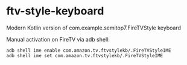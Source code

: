 # ftv-style-keyboard
Modern Kotlin version of com.example.semitop7.FireTVStyle keyboard

Manual activation on FireTV via adb shell:
```
adb shell ime enable com.amazon.tv.ftvstylekb/.FireTVStyleIME
adb shell ime set com.amazon.tv.ftvstylekb/.FireTVStyleIME
```
